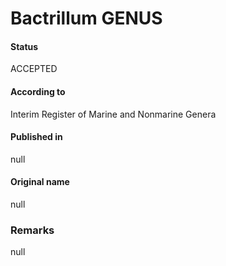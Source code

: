 # Bactrillum GENUS

#### Status
ACCEPTED

#### According to
Interim Register of Marine and Nonmarine Genera

#### Published in
null

#### Original name
null

### Remarks
null